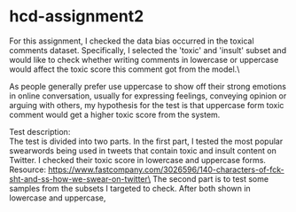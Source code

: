 # hcd-assignment2
For this assignment, I checked the data bias occurred in the toxical comments dataset. Specifically, I selected the 'toxic' and 'insult' subset and would like to check whether writing comments in lowercase or uppercase would affect the toxic score this comment got from the model.\

As people generally prefer use uppercase to show off their strong emotions in online conversation, usually for expressing feelings, conveying opinion or arguing with others, my hypothesis for the test is that uppercase form toxic comment would get a higher toxic score from the system.

Test description:\
The test is divided into two parts. In the first part, I tested the most popular swearwords being used in tweets that contain toxic and insult content on Twitter. I checked their toxic score in lowercase and uppercase forms. \
 Resource: https://www.fastcompany.com/3026596/140-characters-of-fck-sht-and-ss-how-we-swear-on-twitter\
The second part is to test some samples from the subsets I targeted to check. After both shown in lowercase and uppercase,
